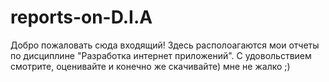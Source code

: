 # reports-on-D.I.A
Добро пожаловать сюда входящий!
Здесь располоагаются мои отчеты по дисциплине "Разработка интернет приложений".
С удовольствием смотрите, оценивайте и конечно же скачивайте) мне не жалко ;)
